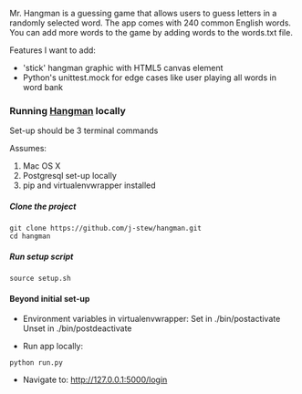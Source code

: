 Mr. Hangman is a guessing game that allows users to guess letters in a
randomly selected word. The app comes with 240 common English words.
You can add more words to the game by adding words to the words.txt file.

Features I want to add:
* 'stick' hangman graphic with HTML5 canvas element
* Python's unittest.mock for edge cases like user playing all words in
word bank

### Running [Hangman](http://mr-hangman.herokuapp.com/login) locally
Set-up should be 3 terminal commands

Assumes:
  1. Mac OS X
  2. Postgresql set-up locally
  3. pip and virtualenvwrapper installed

##### Clone the project
```
git clone https://github.com/j-stew/hangman.git
cd hangman
```

##### Run setup script
```
source setup.sh
```

#### Beyond initial set-up
* Environment variables in virtualenvwrapper:
Set in ./bin/postactivate
Unset in ./bin/postdeactivate

* Run app locally:
```
python run.py
```

* Navigate to:
http://127.0.0.1:5000/login
